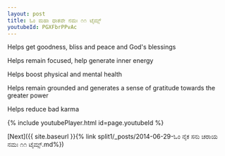 ```yaml
---
layout: post
title: ಓಂ ಮಹಾ ಧಾತವೇ ನಮಃ ೧೧ ಟೈಮ್ಸ್
youtubeId: PGXFbrPPvAc
---
```

 
 
Helps get goodness, bliss and peace and God's blessings
 
Helps remain focused, help generate inner energy 
 
Helps boost physical and mental health 
 
Helps remain grounded and generates a sense of gratitude towards the greater power 
 
Helps reduce bad karma
 
 
 
 


{% include youtubePlayer.html id=page.youtubeId %}
 
[Next]({{ site.baseurl }}{% link  split1/_posts/2014-06-29-ಓಂ ನೈಕ ಸನು ಚರಾಯ ನಮಃ ೧೧ ಟೈಮ್ಸ್.md%})
 
